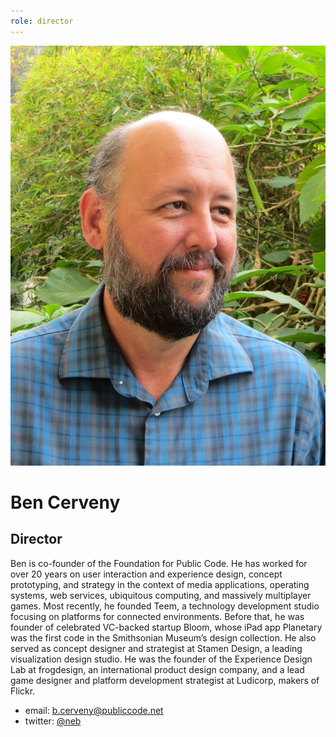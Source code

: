```yaml
---
role: director
---
```


![ben cerveny](nebBio.jpg)

# Ben Cerveny
## Director

Ben is co-founder of the Foundation for Public Code.   He has worked for over 20 years on user interaction and experience design, concept prototyping, and strategy in the context of media applications, operating systems, web services, ubiquitous computing, and massively multiplayer games. Most recently, he founded Teem, a technology development studio focusing on platforms for connected environments. Before that, he was founder of celebrated VC-backed startup Bloom, whose iPad app Planetary was the first code in the Smithsonian Museum’s design collection. He also served as concept designer and strategist at Stamen Design, a leading visualization design studio. He was the founder of the Experience Design Lab at frogdesign, an international product design company, and a lead game designer and platform development strategist at Ludicorp, makers of Flickr.

- email: [b.cerveny@publiccode.net](mailto:b.cerveny@publiccode.net)  
- twitter:  [@neb](https://twitter.com/neb)
